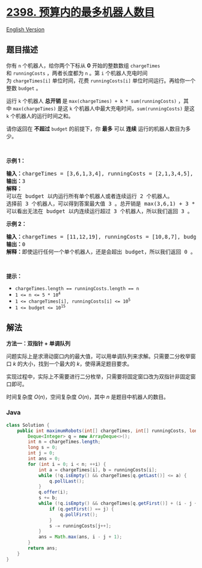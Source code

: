 # [2398. 预算内的最多机器人数目](https://leetcode.cn/problems/maximum-number-of-robots-within-budget)

[English Version](/solution/2300-2399/2398.Maximum%20Number%20of%20Robots%20Within%20Budget/README_EN.md)

## 题目描述

<p>你有&nbsp;<code>n</code>&nbsp;个机器人，给你两个下标从 <strong>0</strong>&nbsp;开始的整数数组&nbsp;<code>chargeTimes</code> 和&nbsp;<code>runningCosts</code>&nbsp;，两者长度都为&nbsp;<code>n</code>&nbsp;。第&nbsp;<code>i</code>&nbsp;个机器人充电时间为&nbsp;<code>chargeTimes[i]</code>&nbsp;单位时间，花费&nbsp;<code>runningCosts[i]</code>&nbsp;单位时间运行。再给你一个整数&nbsp;<code>budget</code>&nbsp;。</p>

<p>运行&nbsp;<code>k</code>&nbsp;个机器人 <strong>总开销</strong>&nbsp;是&nbsp;<code>max(chargeTimes) + k * sum(runningCosts)</code>&nbsp;，其中&nbsp;<code>max(chargeTimes)</code>&nbsp;是这&nbsp;<code>k</code>&nbsp;个机器人中最大充电时间，<code>sum(runningCosts)</code>&nbsp;是这 <code>k</code>&nbsp;个机器人的运行时间之和。</p>

<p>请你返回在 <strong>不超过</strong>&nbsp;<code>budget</code>&nbsp;的前提下，你 <strong>最多</strong>&nbsp;可以 <strong>连续</strong>&nbsp;运行的机器人数目为多少。</p>

<p>&nbsp;</p>

<p><strong>示例 1：</strong></p>

<pre>
<b>输入：</b>chargeTimes = [3,6,1,3,4], runningCosts = [2,1,3,4,5], budget = 25
<b>输出：</b>3
<b>解释：</b>
可以在 budget 以内运行所有单个机器人或者连续运行 2 个机器人。
选择前 3 个机器人，可以得到答案最大值 3 。总开销是 max(3,6,1) + 3 * sum(2,1,3) = 6 + 3 * 6 = 24 ，小于 25 。
可以看出无法在 budget 以内连续运行超过 3 个机器人，所以我们返回 3 。
</pre>

<p><strong>示例 2：</strong></p>

<pre>
<b>输入：</b>chargeTimes = [11,12,19], runningCosts = [10,8,7], budget = 19
<b>输出：</b>0
<b>解释：</b>即使运行任何一个单个机器人，还是会超出 budget，所以我们返回 0 。
</pre>

<p>&nbsp;</p>

<p><strong>提示：</strong></p>

<ul>
	<li><code>chargeTimes.length == runningCosts.length == n</code></li>
	<li><code>1 &lt;= n &lt;= 5 * 10<sup>4</sup></code></li>
	<li><code>1 &lt;= chargeTimes[i], runningCosts[i] &lt;= 10<sup>5</sup></code></li>
	<li><code>1 &lt;= budget &lt;= 10<sup>15</sup></code></li>
</ul>

## 解法

**方法一：双指针 + 单调队列**

问题实际上是求滑动窗口内的最大值，可以用单调队列来求解。只需要二分枚举窗口 $k$ 的大小，找到一个最大的 $k$，使得满足题目要求。

实现过程中，实际上不需要进行二分枚举，只需要将固定窗口改为双指针非固定窗口即可。

时间复杂度 $O(n)$，空间复杂度 $O(n)$，其中 $n$ 是题目中机器人的数目。

### **Java**

```java
class Solution {
    public int maximumRobots(int[] chargeTimes, int[] runningCosts, long budget) {
        Deque<Integer> q = new ArrayDeque<>();
        int n = chargeTimes.length;
        long s = 0;
        int j = 0;
        int ans = 0;
        for (int i = 0; i < n; ++i) {
            int a = chargeTimes[i], b = runningCosts[i];
            while (!q.isEmpty() && chargeTimes[q.getLast()] <= a) {
                q.pollLast();
            }
            q.offer(i);
            s += b;
            while (!q.isEmpty() && chargeTimes[q.getFirst()] + (i - j + 1) * s > budget) {
                if (q.getFirst() == j) {
                    q.pollFirst();
                }
                s -= runningCosts[j++];
            }
            ans = Math.max(ans, i - j + 1);
        }
        return ans;
    }
}
```
